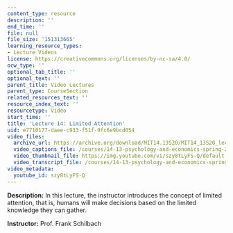 ```yaml
---
content_type: resource
description: ''
end_time: ''
file: null
file_size: '151313665'
learning_resource_types:
- Lecture Videos
license: https://creativecommons.org/licenses/by-nc-sa/4.0/
ocw_type: ''
optional_tab_title: ''
optional_text: ''
parent_title: Video Lectures
parent_type: CourseSection
related_resources_text: ''
resource_index_text: ''
resourcetype: Video
start_time: ''
title: 'Lecture 14: Limited Attention'
uid: e7710177-daee-c933-f51f-9fc6e9bcd054
video_files:
  archive_url: https://archive.org/download/MIT14.13S20/MIT14_13S20_lec14_300k.mp4
  video_captions_file: /courses/14-13-psychology-and-economics-spring-2020/1eb9757879c65382949f9ec211542968_szy8tLyFS-Q.vtt
  video_thumbnail_file: https://img.youtube.com/vi/szy8tLyFS-Q/default.jpg
  video_transcript_file: /courses/14-13-psychology-and-economics-spring-2020/a6d4988ca662c41be027003a80843c59_szy8tLyFS-Q.pdf
video_metadata:
  youtube_id: szy8tLyFS-Q
---
```


**Description:** In this lecture, the instructor introduces the concept of limited attention, that is, humans will make decisions based on the limited knowledge they can gather.

**Instructor:** Prof. Frank Schilbach

